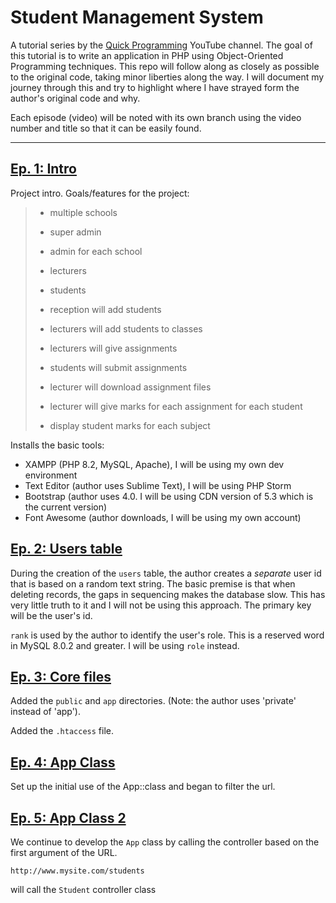 # Student Management System

A tutorial series by the [Quick Programming](https://www.youtube.com/@QuickProgramming) YouTube channel. The goal of
this tutorial is to write an application in PHP using Object-Oriented Programming techniques. This repo will follow
along as closely as possible to the original code, taking minor liberties along the way. I will document my journey
through this and try to highlight where I have strayed form the author's original code and why.

Each episode (video) will be noted with its own branch using the video number and title so that it can be easily found.

---

## [Ep. 1: Intro](https://youtu.be/ztDGTjXlY5U?si=4YftXnXo8TBYHVpu)

Project intro. Goals/features for the project:

> - multiple schools
>- super admin
>- admin for each school
>- lecturers
>- students
>
>
> - reception will add students
> - lecturers will add students to classes
> - lecturers will give assignments
> - students will submit assignments
> - lecturer will download assignment files
> - lecturer will give marks for each assignment for each student
> - display student marks for each subject

Installs the basic tools:

- XAMPP (PHP 8.2, MySQL, Apache), I will be using my own dev environment
- Text Editor (author uses Sublime Text), I will be using PHP Storm
- Bootstrap (author uses 4.0. I will be using CDN version of 5.3 which is the current version)
- Font Awesome (author downloads, I will be using my own account)

## [Ep. 2: Users table](https://youtu.be/juE9Bg2JR7U?si=w44xLolRDbvYl-jc)

During the creation of the `users` table, the author creates a _separate_ user id that is based on a random text string.
The basic premise is that when deleting records, the gaps in sequencing makes the database slow. This has very little
truth to it and I will not be using this approach. The primary key will be the user's id.

`rank` is used by the author to identify the user's role. This is a reserved word in MySQL 8.0.2 and greater. I will be
using `role` instead.

## [Ep. 3: Core files](https://youtu.be/3IKQKpklKwo?si=LmZB99LOeMR74w8B)

Added the `public` and `app` directories. (Note: the author uses 'private' instead of 'app').

Added the `.htaccess` file.

## [Ep. 4: App Class](https://youtu.be/PmQMqJQujY8?si=ksMI71KX-QShcque)

Set up the initial use of the App::class and began to filter the url.

## [Ep. 5: App Class 2](https://youtu.be/vSkXMwFpC74?si=vriewPWT17nNMzmx)

We continue to develop the `App` class by calling the controller based on the first argument of the URL.

```
http://www.mysite.com/students
```

will call the `Student` controller class